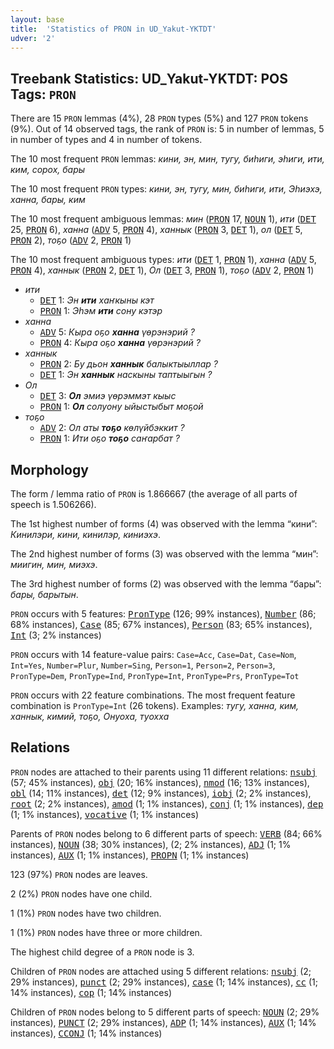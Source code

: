 ```yaml
---
layout: base
title:  'Statistics of PRON in UD_Yakut-YKTDT'
udver: '2'
---
```


## Treebank Statistics: UD_Yakut-YKTDT: POS Tags: `PRON`

There are 15 `PRON` lemmas (4%), 28 `PRON` types (5%) and 127 `PRON` tokens (9%).
Out of 14 observed tags, the rank of `PRON` is: 5 in number of lemmas, 5 in number of types and 4 in number of tokens.

The 10 most frequent `PRON` lemmas: <em>кини, эн, мин, тугу, биһиги, эһиги, ити, ким, сорох, бары</em>

The 10 most frequent `PRON` types:  <em>кини, эн, тугу, мин, биһиги, ити, Эһиэхэ, ханна, бары, ким</em>

The 10 most frequent ambiguous lemmas: <em>мин</em> (<tt><a href="sah_yktdt-pos-PRON.html">PRON</a></tt> 17, <tt><a href="sah_yktdt-pos-NOUN.html">NOUN</a></tt> 1), <em>ити</em> (<tt><a href="sah_yktdt-pos-DET.html">DET</a></tt> 25, <tt><a href="sah_yktdt-pos-PRON.html">PRON</a></tt> 6), <em>ханна</em> (<tt><a href="sah_yktdt-pos-ADV.html">ADV</a></tt> 5, <tt><a href="sah_yktdt-pos-PRON.html">PRON</a></tt> 4), <em>ханнык</em> (<tt><a href="sah_yktdt-pos-PRON.html">PRON</a></tt> 3, <tt><a href="sah_yktdt-pos-DET.html">DET</a></tt> 1), <em>ол</em> (<tt><a href="sah_yktdt-pos-DET.html">DET</a></tt> 5, <tt><a href="sah_yktdt-pos-PRON.html">PRON</a></tt> 2), <em>тоҕо</em> (<tt><a href="sah_yktdt-pos-ADV.html">ADV</a></tt> 2, <tt><a href="sah_yktdt-pos-PRON.html">PRON</a></tt> 1)

The 10 most frequent ambiguous types:  <em>ити</em> (<tt><a href="sah_yktdt-pos-DET.html">DET</a></tt> 1, <tt><a href="sah_yktdt-pos-PRON.html">PRON</a></tt> 1), <em>ханна</em> (<tt><a href="sah_yktdt-pos-ADV.html">ADV</a></tt> 5, <tt><a href="sah_yktdt-pos-PRON.html">PRON</a></tt> 4), <em>ханнык</em> (<tt><a href="sah_yktdt-pos-PRON.html">PRON</a></tt> 2, <tt><a href="sah_yktdt-pos-DET.html">DET</a></tt> 1), <em>Ол</em> (<tt><a href="sah_yktdt-pos-DET.html">DET</a></tt> 3, <tt><a href="sah_yktdt-pos-PRON.html">PRON</a></tt> 1), <em>тоҕо</em> (<tt><a href="sah_yktdt-pos-ADV.html">ADV</a></tt> 2, <tt><a href="sah_yktdt-pos-PRON.html">PRON</a></tt> 1)


* <em>ити</em>
  * <tt><a href="sah_yktdt-pos-DET.html">DET</a></tt> 1: <em>Эн <b>ити</b> хаҥкыны кэт</em>
  * <tt><a href="sah_yktdt-pos-PRON.html">PRON</a></tt> 1: <em>Эһэм <b>ити</b> сону кэтэр</em>
* <em>ханна</em>
  * <tt><a href="sah_yktdt-pos-ADV.html">ADV</a></tt> 5: <em>Кыра оҕо <b>ханна</b> үөрэнэрий ?</em>
  * <tt><a href="sah_yktdt-pos-PRON.html">PRON</a></tt> 4: <em>Кыра оҕо <b>ханна</b> үөрэнэрий ?</em>
* <em>ханнык</em>
  * <tt><a href="sah_yktdt-pos-PRON.html">PRON</a></tt> 2: <em>Бу дьон <b>ханнык</b> балыктыыллар ?</em>
  * <tt><a href="sah_yktdt-pos-DET.html">DET</a></tt> 1: <em>Эн <b>ханнык</b> наскыны таптыыгын ?</em>
* <em>Ол</em>
  * <tt><a href="sah_yktdt-pos-DET.html">DET</a></tt> 3: <em><b>Ол</b> эмиэ үөрэммэт кыыс</em>
  * <tt><a href="sah_yktdt-pos-PRON.html">PRON</a></tt> 1: <em><b>Ол</b> солуону ыйыстыбыт моҕой</em>
* <em>тоҕо</em>
  * <tt><a href="sah_yktdt-pos-ADV.html">ADV</a></tt> 2: <em>Ол аты <b>тоҕо</b> көлүйбэккит ?</em>
  * <tt><a href="sah_yktdt-pos-PRON.html">PRON</a></tt> 1: <em>Ити оҕо <b>тоҕо</b> саҥарбат ?</em>

## Morphology

The form / lemma ratio of `PRON` is 1.866667 (the average of all parts of speech is 1.506266).

The 1st highest number of forms (4) was observed with the lemma “кини”: <em>Кинилэри, кини, кинилэр, киниэхэ</em>.

The 2nd highest number of forms (3) was observed with the lemma “мин”: <em>миигин, мин, миэхэ</em>.

The 3rd highest number of forms (2) was observed with the lemma “бары”: <em>бары, барытын</em>.

`PRON` occurs with 5 features: <tt><a href="sah_yktdt-feat-PronType.html">PronType</a></tt> (126; 99% instances), <tt><a href="sah_yktdt-feat-Number.html">Number</a></tt> (86; 68% instances), <tt><a href="sah_yktdt-feat-Case.html">Case</a></tt> (85; 67% instances), <tt><a href="sah_yktdt-feat-Person.html">Person</a></tt> (83; 65% instances), <tt><a href="sah_yktdt-feat-Int.html">Int</a></tt> (3; 2% instances)

`PRON` occurs with 14 feature-value pairs: `Case=Acc`, `Case=Dat`, `Case=Nom`, `Int=Yes`, `Number=Plur`, `Number=Sing`, `Person=1`, `Person=2`, `Person=3`, `PronType=Dem`, `PronType=Ind`, `PronType=Int`, `PronType=Prs`, `PronType=Tot`

`PRON` occurs with 22 feature combinations.
The most frequent feature combination is `PronType=Int` (26 tokens).
Examples: <em>тугу, ханна, ким, ханнык, кимий, тоҕо, Онуоха, туохха</em>


## Relations

`PRON` nodes are attached to their parents using 11 different relations: <tt><a href="sah_yktdt-dep-nsubj.html">nsubj</a></tt> (57; 45% instances), <tt><a href="sah_yktdt-dep-obj.html">obj</a></tt> (20; 16% instances), <tt><a href="sah_yktdt-dep-nmod.html">nmod</a></tt> (16; 13% instances), <tt><a href="sah_yktdt-dep-obl.html">obl</a></tt> (14; 11% instances), <tt><a href="sah_yktdt-dep-det.html">det</a></tt> (12; 9% instances), <tt><a href="sah_yktdt-dep-iobj.html">iobj</a></tt> (2; 2% instances), <tt><a href="sah_yktdt-dep-root.html">root</a></tt> (2; 2% instances), <tt><a href="sah_yktdt-dep-amod.html">amod</a></tt> (1; 1% instances), <tt><a href="sah_yktdt-dep-conj.html">conj</a></tt> (1; 1% instances), <tt><a href="sah_yktdt-dep-dep.html">dep</a></tt> (1; 1% instances), <tt><a href="sah_yktdt-dep-vocative.html">vocative</a></tt> (1; 1% instances)

Parents of `PRON` nodes belong to 6 different parts of speech: <tt><a href="sah_yktdt-pos-VERB.html">VERB</a></tt> (84; 66% instances), <tt><a href="sah_yktdt-pos-NOUN.html">NOUN</a></tt> (38; 30% instances),  (2; 2% instances), <tt><a href="sah_yktdt-pos-ADJ.html">ADJ</a></tt> (1; 1% instances), <tt><a href="sah_yktdt-pos-AUX.html">AUX</a></tt> (1; 1% instances), <tt><a href="sah_yktdt-pos-PROPN.html">PROPN</a></tt> (1; 1% instances)

123 (97%) `PRON` nodes are leaves.

2 (2%) `PRON` nodes have one child.

1 (1%) `PRON` nodes have two children.

1 (1%) `PRON` nodes have three or more children.

The highest child degree of a `PRON` node is 3.

Children of `PRON` nodes are attached using 5 different relations: <tt><a href="sah_yktdt-dep-nsubj.html">nsubj</a></tt> (2; 29% instances), <tt><a href="sah_yktdt-dep-punct.html">punct</a></tt> (2; 29% instances), <tt><a href="sah_yktdt-dep-case.html">case</a></tt> (1; 14% instances), <tt><a href="sah_yktdt-dep-cc.html">cc</a></tt> (1; 14% instances), <tt><a href="sah_yktdt-dep-cop.html">cop</a></tt> (1; 14% instances)

Children of `PRON` nodes belong to 5 different parts of speech: <tt><a href="sah_yktdt-pos-NOUN.html">NOUN</a></tt> (2; 29% instances), <tt><a href="sah_yktdt-pos-PUNCT.html">PUNCT</a></tt> (2; 29% instances), <tt><a href="sah_yktdt-pos-ADP.html">ADP</a></tt> (1; 14% instances), <tt><a href="sah_yktdt-pos-AUX.html">AUX</a></tt> (1; 14% instances), <tt><a href="sah_yktdt-pos-CCONJ.html">CCONJ</a></tt> (1; 14% instances)

